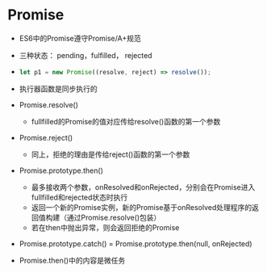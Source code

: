 # Promise

+ ES6中的Promise遵守Promise/A+规范

+ 三种状态： pending，fulfilled， rejected

+ ```javascript
  let p1 = new Promise((resolve, reject) => resolve());
  ```

+ 执行器函数是同步执行的

+ Promise.resolve()

  + fullfilled的Promise的值对应传给resolve()函数的第一个参数

+ Promise.reject()

  + 同上，拒绝的理由是传给reject()函数的第一个参数

+ Promise.prototype.then()

  + 最多接收两个参数，onResolved和onRejected，分别会在Promise进入fullfilled和rejected状态时执行
  + 返回一个新的Promise实例，新的Promise基于onResolved处理程序的返回值构建（通过Promise.resolve()包装）
  + 若在then中抛出异常，则会返回拒绝的Promise

+ Promise.prototype.catch() = Promise.prototype.then(null, onRejected)

+ Promise.then()中的内容是微任务

